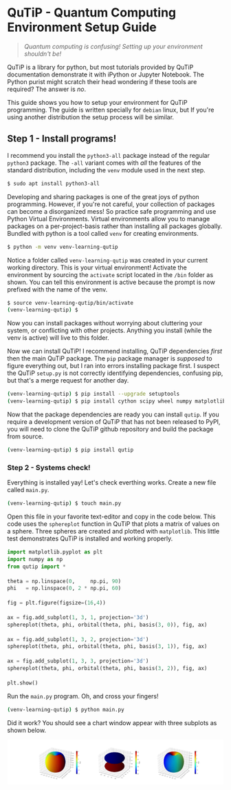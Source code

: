 
# QuTiP - Quantum Computing Environment Setup Guide

>*Quantum computing is confusing! Setting up your environment shouldn't be!*

QuTiP is a library for python, but most tutorials provided by QuTiP documentation 
demonstrate it with iPython or Jupyter Notebook. The Python purist might scratch their head wondering if these tools are required? The answer is *no*.

This guide shows you how to setup your environment for QuTiP programming. The guide is written specially for `debian` linux, but If you're using another distribution the setup process will be similar.

## Step 1 - Install programs!

I recommend you install the `python3-all` package instead of the regular `python3` package. The `-all` variant  comes with *all* the features of the standard distribution, including the `venv` module used in the next step.

```bash
$ sudo apt install python3-all
```

Developing and sharing packages is one of the great joys of python programming. However, if you're not careful, your collection of packages can become a disorganized mess! So practice safe programming and use Python Virtual Environments. Virtual environments allow you to manage packages on a per-project-basis rather than installing all packages globally. Bundled with python is a tool called `venv` for creating environments.

```bash
$ python -m venv venv-learning-qutip
```

Notice a folder called `venv-learning-qutip` was created in your current working directory. This is your virtual environment! Activate the environment by sourcing the `activate` script located in the `/bin` folder as shown. You can tell this environment is active because the prompt is now prefixed with the name of the venv.

```bash
$ source venv-learning-qutip/bin/activate
(venv-learning-qutip) $
```

Now you can install packages without worrying about cluttering your system, or conflicting with other projects. Anything you install (while the venv is active) will live to this folder. 

Now we can install QuTiP! I recommend installing, QuTiP dependencies *first* then the main QuTiP package. The `pip` package manager is *supposed* to figure everything out, but I ran into errors installing package first. I suspect the QuTiP `setup.py` is not correctly identifying dependencies, confusing pip, but that's a merge request for another day.

```bash
(venv-learning-qutip) $ pip install --upgrade setuptools
(venv-learning-qutip) $ pip install cython scipy wheel numpy matplotlib
```

Now that the package dependencies are ready you can install `qutip`. If you require a development version of QuTiP that has not been released to PyPI, you will need to clone the QuTiP github repository and build the package from source.

```bash
(venv-learning-qutip) $ pip install qutip
```

### Step 2 - Systems check!

Everything is installed yay! Let's check everthing works. Create a new file called `main.py`.

```bash
(venv-learning-qutip) $ touch main.py
```

Open this file in your favorite text-editor and copy in the code below. This code uses the `sphereplot` function in QuTiP that plots a matrix of values on a sphere. Three spheres are created and plotted with `matplotlib`. This little test demonstrates QuTiP is installed and working properly.

```python
import matplotlib.pyplot as plt
import numpy as np
from qutip import *

theta = np.linspace(0,     np.pi, 90)
phi   = np.linspace(0, 2 * np.pi, 60)

fig = plt.figure(figsize=(16,4))

ax = fig.add_subplot(1, 3, 1, projection='3d')
sphereplot(theta, phi, orbital(theta, phi, basis(3, 0)), fig, ax)

ax = fig.add_subplot(1, 3, 2, projection='3d')
sphereplot(theta, phi, orbital(theta, phi, basis(3, 1)), fig, ax)

ax = fig.add_subplot(1, 3, 3, projection='3d')
sphereplot(theta, phi, orbital(theta, phi, basis(3, 2)), fig, ax)

plt.show()
```

Run the `main.py` program. Oh, and cross your fingers!

```bash
(venv-learning-qutip) $ python main.py
```

Did it work? You should see a chart window appear with three subplots as shown below.

![](1.png)
